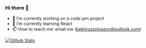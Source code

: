### Hi there 👋

- 🔭 I’m currently working on a code jam project
- 🌱 I’m currently learning React
- 📫 How to reach me: email me (bekhruzsniyazov@outlook.com)

[![Github Stats](https://github-readme-stats.vercel.app/api?username=BekhruzSNiyazov&show_icons=true&theme=buefy)](https://github.com/BekhruzSNiyazov/)

<!---[![Top Langs](https://github-readme-stats.vercel.app/api/top-langs/?username=BekhruzSNiyazov&show_icons=true&theme=buefy&layout=compact&langs_count=8&hide=C)](https://github.com/BekhruzSNiyazov/)
-->
